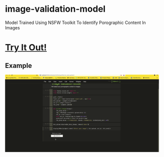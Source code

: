 # image-validation-model
Model Trained Using NSFW Toolkit To Identify Porographic Content In Images

# [Try It Out!](https://mybinder.org/v2/gh/Andrew-Pynch/image-validation-model/main?filepath=image-validator.ipynb)
## Example
![Alt Text](https://github.com/Andrew-Pynch/image-validation-model/blob/main/example.gif)

